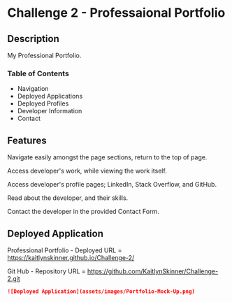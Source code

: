 # Challenge 2 - Professaional Portfolio

## Description

My Professional Portfolio.

### Table of Contents

- Navigation
- Deployed Applications
- Deployed Profiles
- Developer Information
- Contact

## Features

Navigate easily amongst the page sections, return to the top of page. 

Access developer's work, while viewing the work itself.

Access developer's profile pages; LinkedIn, Stack Overflow, and GitHub.

Read about the developer, and their skills.

Contact the developer in the provided Contact Form.

## Deployed Application

Professional Portfolio - Deployed URL = https://kaitlynskinner.github.io/Challenge-2/

Git Hub - Repository URL = https://github.com/KaitlynSkinner/Challenge-2.git

```md
![Deployed Application](assets/images/Portfolio-Mock-Up.png)
```